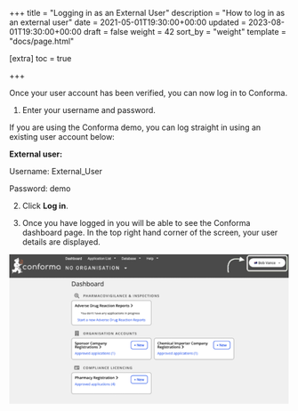 +++
title = "Logging in as an External User"
description = "How to log in as an external user"
date = 2021-05-01T19:30:00+00:00
updated = 2023-08-01T19:30:00+00:00
draft = false
weight = 42
sort_by = "weight"
template = "docs/page.html"

[extra]
toc = true

+++

Once your user account has been verified, you can now log in to Conforma.

1. Enter your username and password.

<div class="tip">
If you are using the Conforma demo, you can log straight in using an existing user account below:

<b>External user:</b>

Username: External_User

Password: demo
</div>

2. Click <b>Log in</b>.

3. Once you have logged in you will be able to see the Conforma dashboard page. In the top right hand corner of the screen, your user details are displayed.

![dashboard](/docs/about/demo/bobvance.png)